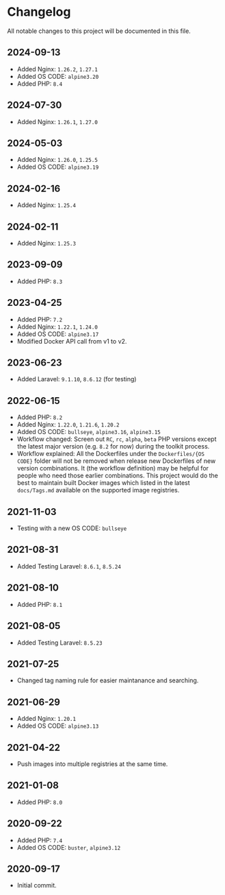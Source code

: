 # Changelog

All notable changes to this project will be documented in this file.

## 2024-09-13

- Added Nginx: `1.26.2`, `1.27.1`
- Added OS CODE: `alpine3.20`
- Added PHP: `8.4`

## 2024-07-30

- Added Nginx: `1.26.1`, `1.27.0`

## 2024-05-03

- Added Nginx: `1.26.0`, `1.25.5`
- Added OS CODE: `alpine3.19`

## 2024-02-16

- Added Nginx: `1.25.4`

## 2024-02-11

- Added Nginx: `1.25.3`

## 2023-09-09

- Added PHP: `8.3`

## 2023-04-25

- Added PHP: `7.2`
- Added Nginx: `1.22.1`, `1.24.0`
- Added OS CODE: `alpine3.17`
- Modified Docker API call from v1 to v2.

## 2023-06-23

- Added Laravel: `9.1.10`, `8.6.12` (for testing)

## 2022-06-15

- Added PHP: `8.2`
- Added Nginx: `1.22.0`, `1.21.6`, `1.20.2`
- Added OS CODE: `bullseye`, `alpine3.16`, `alpine3.15` 
- Workflow changed: Screen out `RC`, `rc`, `alpha`, `beta` PHP versions except the latest major version (e.g. `8.2` for now) during the toolkit process.
- Workflow explained: All the Dockerfiles under the `Dockerfiles/{OS CODE}` folder will not be removed when release new Dockerfiles of new version combinations. It (the workflow definition) may be helpful for people who need those earlier combinations. This project would do the best to maintain built Docker images which listed in the latest `docs/Tags.md` available on the supported image registries.

## 2021-11-03

- Testing with a new OS CODE: `bullseye`

## 2021-08-31

- Added Testing Laravel: `8.6.1`, `8.5.24`

## 2021-08-10

- Added PHP: `8.1`

## 2021-08-05

- Added Testing Laravel: `8.5.23`

## 2021-07-25

- Changed tag naming rule for easier maintanance and searching.

## 2021-06-29

- Added Nginx: `1.20.1`
- Added OS CODE: `alpine3.13` 

## 2021-04-22

- Push images into multiple registries at the same time.

## 2021-01-08

- Added PHP: `8.0`

## 2020-09-22

- Added PHP: `7.4`
- Added OS CODE: `buster`, `alpine3.12` 

## 2020-09-17

- Initial commit.

